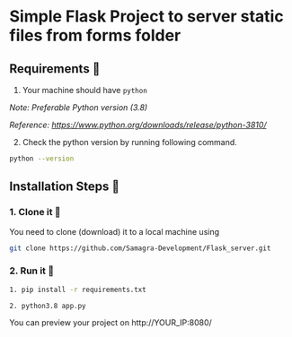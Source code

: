 # Simple Flask Project to server static files from forms folder

## Requirements :scroll:

1. Your machine should have `python`
   

*Note: Preferable Python version (3.8)*

*Reference: https://www.python.org/downloads/release/python-3810/*

2. Check the python version by running following command.
```sh
python --version
```

## Installation Steps :walking:
### 1. Clone it :busts_in_silhouette:
You need to clone (download) it to a local machine using
```sh
git clone https://github.com/Samagra-Development/Flask_server.git
```

### 2. Run it :checkered_flag:
```sh
1. pip install -r requirements.txt

2. python3.8 app.py
```
You can preview your project on  http://YOUR_IP:8080/
